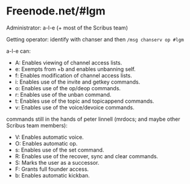 # Freenode.net/#lgm

Administrator: a-l-e (+ most of the Scribus team)

Getting operator: identify with chanser and then `/msg chanserv op #lgm`

a-l-e can:
- A: Enables viewing of channel access lists.
- e: Exempts from +b and enables unbanning self.
- f: Enables modification of channel access lists.
- i: Enables use of the invite and getkey commands.
- o: Enables use of the op/deop commands.
- r: Enables use of the unban command.
- t: Enables use of the topic and topicappend commands.
- v: Enables use of the voice/devoice commands.

commands still in the hands of peter linnell (mrdocs; and maybe other Scribus team members):
- V: Enables automatic voice.
- O: Enables automatic op.
- s: Enables use of the set command.
- R: Enables use of the recover, sync and clear commands.
- S: Marks the user as a successor.
- F: Grants full founder access.
- b: Enables automatic kickban.
